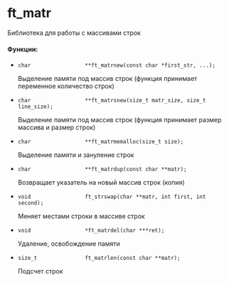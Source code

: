 # ft_matr

Библиотека для работы с массивами строк

#### Функции:

* `char                 **ft_matrnew(const char *first_str, ...);`
  
  Выделение памяти под массив строк (функция принимает переменное количество строк)

* `char                 **ft_matrsnew(size_t matr_size, size_t line_size);`
  
  Выделение памяти под массив строк (функция принимает размер массива и размер строк)
  
* `char                 **ft_matrmemalloc(size_t size);`
  
  Выделение памяти и зануление строк

* `char                 **ft_matrdup(const char **matr);`
  
  Возвращает указатель на новый массив строк (копия)

* `void                 ft_strswap(char **matr, int first, int second);`
  
  Меняет местами строки в массиве строк

* `void                 *ft_matrdel(char ***ret);`
  
  Удаление, освобождение памяти

* `size_t               ft_matrlen(const char **matr);`
  
  Подсчет строк
